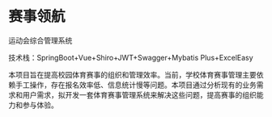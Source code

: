 # 赛事领航
运动会综合管理系统

技术栈：SpringBoot+Vue+Shiro+JWT+Swagger+Mybatis Plus+ExcelEasy

本项目旨在提高校园体育赛事的组织和管理效率。当前，学校体育赛事管理主要依赖手工操作，存在报名效率低、信息统计慢等问题。本项目通过分析现有的业务需求和用户需求，拟开发一套体育赛事管理系统来解决这些问题，提高赛事的组织能力和参与体验。

